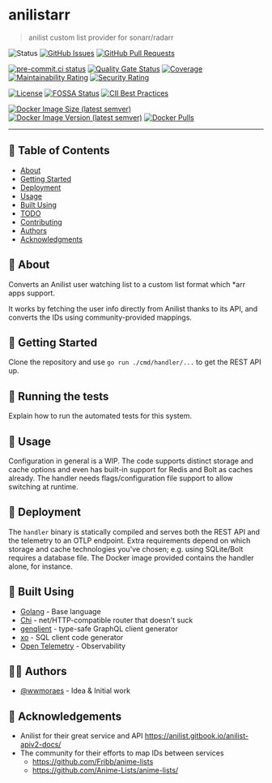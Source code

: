 # anilistarr

> anilist custom list provider for sonarr/radarr

![Status](https://img.shields.io/badge/status-active-success.svg)
[![GitHub Issues](https://img.shields.io/github/issues/wwmoraes/anilistarr.svg)](https://github.com/wwmoraes/anilistarr/issues)
[![GitHub Pull Requests](https://img.shields.io/github/issues-pr/wwmoraes/anilistarr.svg)](https://github.com/wwmoraes/anilistarr/pulls)

[![pre-commit.ci status](https://results.pre-commit.ci/badge/github/wwmoraes/anilistarr/master.svg)](https://results.pre-commit.ci/latest/github/wwmoraes/anilistarr/master)
[![Quality Gate Status](https://sonarcloud.io/api/project_badges/measure?project=wwmoraes_anilistarr&metric=alert_status)](https://sonarcloud.io/summary/new_code?id=wwmoraes_anilistarr)
[![Coverage](https://sonarcloud.io/api/project_badges/measure?project=wwmoraes_anilistarr&metric=coverage)](https://sonarcloud.io/summary/new_code?id=wwmoraes_anilistarr)
[![Maintainability Rating](https://sonarcloud.io/api/project_badges/measure?project=wwmoraes_anilistarr&metric=sqale_rating)](https://sonarcloud.io/summary/new_code?id=wwmoraes_anilistarr)
[![Security Rating](https://sonarcloud.io/api/project_badges/measure?project=wwmoraes_anilistarr&metric=security_rating)](https://sonarcloud.io/summary/new_code?id=wwmoraes_anilistarr)

[![License](https://img.shields.io/badge/license-MIT-blue.svg)](/LICENSE)
[![FOSSA Status](https://app.fossa.com/api/projects/git%2Bgithub.com%2Fwwmoraes%2Fanilistarr.svg?type=shield)](https://app.fossa.com/projects/git%2Bgithub.com%2Fwwmoraes%2Fanilistarr?ref=badge_shield)
[![CII Best Practices](https://bestpractices.coreinfrastructure.org/projects/7718/badge)](https://bestpractices.coreinfrastructure.org/projects/7718)

[![Docker Image Size (latest semver)](https://img.shields.io/docker/image-size/wwmoraes/anilistarr)](https://hub.docker.com/r/wwmoraes/anilistarr)
[![Docker Image Version (latest semver)](https://img.shields.io/docker/v/wwmoraes/anilistarr?label=image%20version)](https://hub.docker.com/r/wwmoraes/anilistarr)
[![Docker Pulls](https://img.shields.io/docker/pulls/wwmoraes/anilistarr)](https://hub.docker.com/r/wwmoraes/anilistarr)

---

## 📝 Table of Contents

- [About](#-about)
- [Getting Started](#-getting-started)
- [Deployment](#-deployment)
- [Usage](#-usage)
- [Built Using](#-built-using)
- [TODO](./TODO.md)
- [Contributing](./CONTRIBUTING.md)
- [Authors](#-authors)
- [Acknowledgments](#-acknowledgements)

## 🧐 About

Converts an Anilist user watching list to a custom list format which *arr apps support.

It works by fetching the user info directly from Anilist thanks to its API, and
converts the IDs using community-provided mappings.

## 🏁 Getting Started

Clone the repository and use `go run ./cmd/handler/...` to get the REST API up.

## 🔧 Running the tests

Explain how to run the automated tests for this system.

## 🎈 Usage

Configuration in general is a WIP. The code supports distinct storage and cache
options and even has built-in support for Redis and Bolt as caches already.
The handler needs flags/configuration file support to allow switching at
runtime.

## 🚀 Deployment

The `handler` binary is statically compiled and serves both the REST API and the
telemetry to an OTLP endpoint. Extra requirements depend on which storage and
cache technologies you've chosen; e.g. using SQLite/Bolt requires a database
file. The Docker image provided contains the handler alone, for instance.

## 🔧 Built Using

- [Golang](https://go.dev) - Base language
- [Chi](https://go-chi.io) - net/HTTP-compatible router that doesn't suck
- [genqlient](https://github.com/Khan/genqlient) - type-safe GraphQL client generator
- [xo](https://github.com/xo/xo) - SQL client code generator
- [Open Telemetry](https://opentelemetry.io) - Observability

## 🧑‍💻 Authors

- [@wwmoraes](https://github.com/wwmoraes) - Idea & Initial work

## 🎉 Acknowledgements

- Anilist for their great service and API <https://anilist.gitbook.io/anilist-apiv2-docs/>
- The community for their efforts to map IDs between services
  - <https://github.com/Fribb/anime-lists>
  - <https://github.com/Anime-Lists/anime-lists/>
